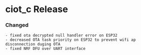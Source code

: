 # ciot_c Release

### Changed
    - fixed ota decrypted null handler error on ESP32
    - decreased OTA task priority on ESP32 to prevent wifi ap disconnection duging OTA
    - fixed NRF DFU over UART interface
